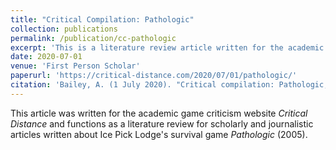 ```yaml
---
title: "Critical Compilation: Pathologic"
collection: publications
permalink: /publication/cc-pathologic
excerpt: 'This is a literature review article written for the academic games journalism site <i>Critical Distance</i> on the 2005 survival game <i>Pathologic</i> developed by Ice-Pick Lodge Games.'
date: 2020-07-01
venue: 'First Person Scholar'
paperurl: 'https://critical-distance.com/2020/07/01/pathologic/'
citation: 'Bailey, A. (1 July 2020). "Critical compilation: Pathologic," <i>Critical Distance</i>.'
---
```


This article was written for the academic game criticism website <i>Critical Distance</i> and functions as a literature review for scholarly and journalistic articles written about Ice Pick Lodge's survival game <i>Pathologic</i> (2005).
